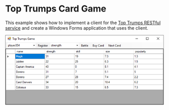 # Top Trumps Card Game

This example shows how to implement a client for the [Top Trumps RESTful service](https://app.swaggerhub.com/apis-docs/gorbounoff/top-trupms/0.1) and create a Windows Forms application that uses the client.

![Windows Forms application](screenshot.png)
